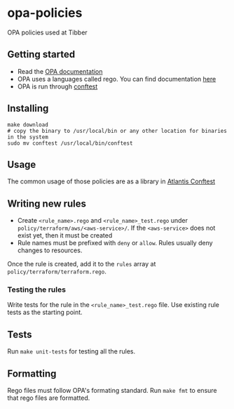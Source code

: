 # opa-policies

OPA policies used at Tibber

## Getting started

* Read the [OPA documentation](https://www.openpolicyagent.org/docs/latest/#overview)
* OPA uses a languages called rego. You can find documentation [here](https://www.openpolicyagent.org/docs/latest/#rego)
* OPA is run through [conftest](https://www.conftest.dev/)

## Installing

```
make download
# copy the binary to /usr/local/bin or any other location for binaries in the system
sudo mv conftest /usr/local/bin/conftest
```

## Usage

The common usage of those policies are as a library in [Atlantis Conftest](https://www.runatlantis.io/docs/policy-checking)

## Writing new rules

* Create `<rule_name>.rego` and `<rule_name>_test.rego` under `policy/terraform/aws/<aws-service>/`. If the `<aws-service>` does not exist yet, then it must be created
* Rule names must be prefixed with `deny` or `allow`. Rules usually deny changes to resources.


Once the rule is created, add it to the `rules` array at `policy/terraform/terraform.rego`.

### Testing the rules

Write tests for the rule in the `<rule_name>_test.rego` file. Use existing rule tests as the starting point.

## Tests

Run `make unit-tests` for testing all the rules.

## Formatting

Rego files must follow OPA's formating standard. Run `make fmt` to ensure that rego files are formatted.

